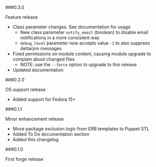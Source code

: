 ###0.3.0

Feature release

* Class parameter changes. See documentation for usage
  * New class parameter `notify_email` (boolean) to disable email notifications in a more consistent way
  * `debug_level` parameter now accepts value `-1` to also suppress deltarpm messages 
* Fixed permissions on module content, causing module upgrade to complain about changed files
    * NOTE: use the `--force` option to upgrade to this release
* Updated documentation

###0.2.0

OS support release

* Added support for Fedora 15+

###0.1.1

Minor enhancement release

* Move package exclusion logic from ERB templates to Puppet STL
* Added To Do documentation section
* Added this changelog
 
###0.1.0

First forge release